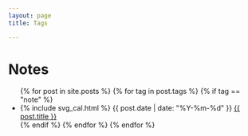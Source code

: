 ```yaml
---
layout: page
title: Tags 

---
```


<div class="page-content wc-container">
	<div class="post">
		<h1>Notes</h1>  
		<ul>
			{% for post in site.posts %}
              {% for tag in post.tags %}
                {% if tag == "note" %}
			      <li>
                   <div class="post-time">
                        <!-- <i class="fa fa-calendar-alt"></i> -->
                        {% include svg_cal.html %}
                        <time>{{ post.date | date: "%Y-%m-%d" }}</time>
                        <a href="{{ post.url | relative_url }}">
                          {{ post.title }}
                        </a>
                   </div>
                  </li>
                {% endif %}
			  {% endfor %}
			{% endfor %}
		</ul>
	</div>
</div>
